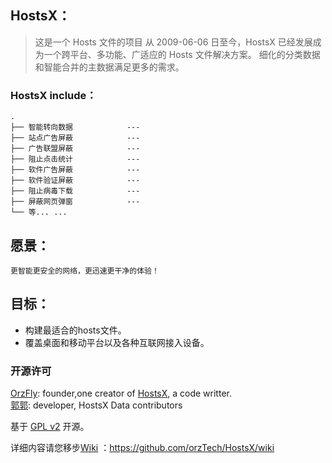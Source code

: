 ## HostsX：
> 这是一个 Hosts 文件的项目
> 从 2009-06-06 日至今，HostsX 已经发展成为一个跨平台、多功能、广适应的 Hosts 文件解决方案。
> 细化的分类数据和智能合并的主数据满足更多的需求。
### HostsX include：
    .
    ├── 智能转向数据            --- 
    ├── 站点广告屏蔽            --- 
    ├── 广告联盟屏蔽            --- 
    ├── 阻止点击统计            --- 
    ├── 软件广告屏蔽            --- 
    ├── 软件验证屏蔽            --- 
    ├── 阻止病毒下载            --- 
    ├── 屏蔽网页弹窗            --- 
    └── 等... ...    
## 愿景：
    更智能更安全的网络，更迅速更干净的体验！
## 目标：
  * 构建最适合的hosts文件。
  * 覆盖桌面和移动平台以及各种互联网接入设备。

### 开源许可

[OrzFly](http://orzfly.com/): founder,one creator of [HostsX](http://orztech.com/softwares/hostsx/), a code writter. <br />
[郭郭](http://weibo.com/vokins?wvr=5&lf=reg): developer, HostsX Data contributors

基于 [GPL v2](http://www.gnu.org/licenses/licenses.zh-cn.html) 开源。

详细内容请您移步[Wiki](https://github.com/orzTech/HostsX/wiki) ：https://github.com/orzTech/HostsX/wiki
